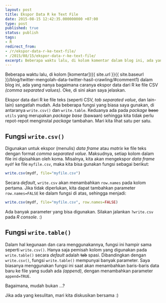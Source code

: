 ```yaml
---
layout: post
title: Ekspor Data R ke Text File
date: 2015-08-15 12:42:35.000000000 +07:00
type: post
published: true
status: publish
tags:
- R
redirect_from:
- /r/ekspor-data-r-ke-text-file/
- /2015/08/15/ekspor-data-r-ke-text-file/
excerpt: Beberapa waktu lalu, di kolom komentar dalam blog ini, ada yang nanya bagaimana caranya ekspor data dari R ke file CSV (comma separated values). Oke, di sini akan saya jelaskan.
---
```

Beberapa waktu lalu, di kolom
[komentar]({{ site.url }}{{ site.baseurl }}/blog/twitter-mengolah-data-twitter-hasil-crawling/#comment1)
dalam blog ini, ada yang nanya bagaimana caranya ekspor data dari R ke
file CSV *(comma separated values)*. Oke, di sini akan saya jelaskan.

Ekspor data dari R ke file teks (seperti CSV, *tab separated value*, dan
lain-lain) sangatlah mudah. Ada beberapa fungsi yang biasa saya gunakan,
di antaranya `write.csv()` dan `write.table`. Keduanya ada pada
*package* ~~base~~ `utils` yang merupakan *package base* (bawaan)
sehingga kita tidak perlu repot-repot menginstal *package* tambahan.
Mari kita lihat satu per satu.

## Fungsi `write.csv()`

Digunakan untuk ekspor (menulis) *data frame* atau *matrix* ke file teks
dengan format *comma separated value*. Maksudnya, setiap kolom dalam
file ini dipisahkan oleh koma. Misalnya, kita akan mengekspor *data
frame* `mydf` ke file `myfile.csv`, maka kita bisa gunakan fungsi
sebagai berikut:

```r
write.csv(mydf, file="myfile.csv")
```

Secara *default*, `write.csv` akan menambahkan `row.names` pada kolom
pertama. Jika tidak diperlukan, kita dapat tambahkan parameter
`row.names=FALSE` ke dalam fungsi di atas, sehingga menjadi:

```r
write.csv(mydf, file="myfile.csv", row.names=FALSE)
```

Ada banyak parameter yang bisa digunakan. Silakan jalankan `?write.csv`
pada *R console*. :)

## Fungsi `write.table()`

Dalam hal kegunaan dan cara menggunakannya, fungsi ini hampir sama
seperti `write.csv()`. Hanya saja pemisah kolom yang digunakan pada
`write.table()` secara *default* adalah ~~tab~~ spasi. Dibandingkan
dengan `write.csv()`, fungsi `write.table()` mempunyai banyak parameter.
Saya biasanya menggunakan fungsi ini saat akan menambahkan baris-baris
data baru ke file yang sudah ada *(append)*, dengan menambahkan
parameter `append=TRUE`.

Bagaimana, mudah bukan ...?

Jika ada yang kesulitan, mari kita diskusikan bersama :)
